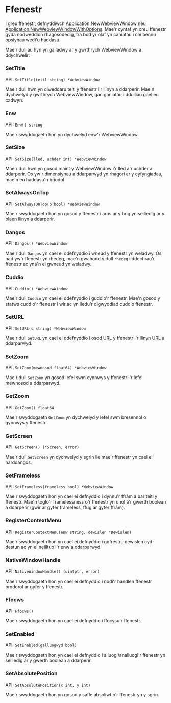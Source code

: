 # Ffenestr

I greu ffenestr, defnyddiwch
[Application.NewWebviewWindow](application.md#newwebviewwindow) neu
[Application.NewWebviewWindowWithOptions](application.md#newwebviewwindowwithoptions).
Mae'r cyntaf yn creu ffenestr gyda nodweddion rhagosodedig, tra bod yr olaf yn
caniatáu i chi bennu opsiynau wedi'u haddasu.

Mae'r dulliau hyn yn galladwy ar y gwrthrych WebviewWindow a ddychwelir:

### SetTitle

API: `SetTitle(teitl string) *WebviewWindow`

Mae'r dull hwn yn diweddaru teitl y ffenestr i'r llinyn a ddarperir. Mae'n dychwelyd
y gwrthrych WebviewWindow, gan ganiatáu i ddulliau gael eu cadwyn.

### Enw

API: `Enw() string`

Mae'r swyddogaeth hon yn dychwelyd enw'r WebviewWindow.

### SetSize

API: `SetSize(lled, uchder int) *WebviewWindow`

Mae'r dull hwn yn gosod maint y WebviewWindow i'r lled a'r uchder a ddarperir. Os
yw'r dimensiynau a ddarparwyd yn rhagori ar y cyfyngiadau, mae'n eu haddasu'n briodol.

### SetAlwaysOnTop

API: `SetAlwaysOnTop(b bool) *WebviewWindow`

Mae'r swyddogaeth hon yn gosod y ffenestr i aros ar y brig yn seiliedig ar y blaen
llinyn a ddarperir.

### Dangos

API: `Dangos() *WebviewWindow`

Mae'r dull `Dangos` yn cael ei ddefnyddio i wneud y ffenestr yn weladwy. Os
nad yw'r ffenestr yn rhedeg, mae'n gwahodd y dull `rhedeg` i ddechrau'r ffenestr
ac yna'n ei gwneud yn weladwy.

### Cuddio

API: `Cuddio() *WebviewWindow`

Mae'r dull `Cuddio` yn cael ei ddefnyddio i guddio'r ffenestr. Mae'n gosod y
statws cudd o'r ffenestr i wir ac yn lledu'r digwyddiad cuddio ffenestr.

### SetURL

API: `SetURL(s string) *WebviewWindow`

Mae'r dull `SetURL` yn cael ei ddefnyddio i osod URL y ffenestr i'r llinyn URL a ddarparwyd.

### SetZoom

API: `SetZoom(mewnosod float64) *WebviewWindow`

Mae'r dull `SetZoom` yn gosod lefel swm cynnwys y ffenestr i'r lefel mewnosod a ddarparwyd.

### GetZoom

API: `GetZoom() float64`

Mae'r swyddogaeth `GetZoom` yn dychwelyd y lefel swm bresennol o gynnwys y ffenestr.

### GetScreen

API: `GetScreen() (*Screen, error)`

Mae'r dull `GetScreen` yn dychwelyd y sgrin lle mae'r ffenestr yn cael ei harddangos.

### SetFrameless

API: `SetFrameless(frameless bool) *WebviewWindow`

Mae'r swyddogaeth hon yn cael ei defnyddio i dynnu'r ffrâm a bar teitl y ffenestr.
Mae'n toglo'r framelessness o'r ffenestr yn unol â'r gwerth boolean a ddarperir
(gwir ar gyfer frameless, ffug ar gyfer ffrâm).

### RegisterContextMenu

API: `RegisterContextMenu(enw string, dewislen *Dewislen)`

Mae'r swyddogaeth hon yn cael ei defnyddio i gofrestru dewislen cyd-destun ac
yn ei neilltuo i'r enw a ddarparwyd.

### NativeWindowHandle

API: `NativeWindowHandle() (uintptr, error)`

Mae'r swyddogaeth hon yn cael ei defnyddio i nodi'r handlen ffenestr brodorol
ar gyfer y ffenestr.

### Ffocws

API: `Ffocws()`

Mae'r swyddogaeth hon yn cael ei defnyddio i ffocysu'r ffenestr.

### SetEnabled

API: `SetEnabled(galluogwyd bool)`

Mae'r swyddogaeth hon yn cael ei defnyddio i alluogi/analluogi'r ffenestr yn
seiliedig ar y gwerth boolean a ddarperir.

### SetAbsolutePosition

API: `SetAbsolutePosition(x int, y int)`

Mae'r swyddogaeth hon yn gosod y safle absoliwt o'r ffenestr yn y sgrin.